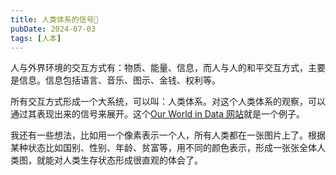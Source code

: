 ```yaml
---
title: 人类体系的信号🚥
pubDate: 2024-07-03
tags: [人本]
---
```


人与外界环境的交互方式有：物质、能量、信息，而人与人的和平交互方式，主要是信息。信息包括语言、音乐、图示、金钱、权利等。

所有交互方式形成一个大系统，可以叫：人类体系。对这个人类体系的观察，可以通过其表现出来的信号来展开。这个[Our World in Data 网站]就是一个例子。

我还有一些想法，比如用一个像素表示一个人，所有人类都在一张图片上了。根据某种状态比如国别、性别、年龄、贫富等，用不同的颜色表示，形成一张张全体人类图，就能对人类生存状态形成很直观的体会了。

[Our World in Data 网站]: https://ourworldindata.org/
